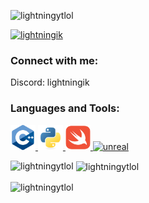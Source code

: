 
<p align="left"> <img src="https://komarev.com/ghpvc/?username=lightningik&label=Profile%20views&color=0e75b6&style=flat" alt="lightningytlol" /> </p>

<p align="left"> <a href="https://github.com/ryo-ma/github-profile-trophy"><img src="https://github-profile-trophy.vercel.app/?username=lightningik&theme=algolia" alt="lightningik" /></a> </p>

<h3 align="left">Connect with me:</h3>
Discord: lightningik

<p align="left">
</p>

<h3 align="left">Languages and Tools:</h3>
<p align="left"> <a href="https://www.w3schools.com/cpp/" target="_blank" rel="noreferrer"> <img src="https://raw.githubusercontent.com/devicons/devicon/master/icons/cplusplus/cplusplus-original.svg" alt="cplusplus" width="40" height="40"/> </a> <a href="https://www.python.org" target="_blank" rel="noreferrer"> <img src="https://raw.githubusercontent.com/devicons/devicon/master/icons/python/python-original.svg" alt="python" width="40" height="40"/> </a> <a href="https://developer.apple.com/swift/" target="_blank" rel="noreferrer"> <img src="https://raw.githubusercontent.com/devicons/devicon/master/icons/swift/swift-original.svg" alt="swift" width="40" height="40"/> </a> <a href="https://unrealengine.com/" target="_blank" rel="noreferrer"> <img src="https://raw.githubusercontent.com/kenangundogan/fontisto/036b7eca71aab1bef8e6a0518f7329f13ed62f6b/icons/svg/brand/unreal-engine.svg" alt="unreal" width="40" height="40"/> </a> </p>

<p><img align="left" src="https://github-readme-stats.vercel.app/api/top-langs?username=lightningik&show_icons=true&locale=en&layout=compact&theme=algolia" alt="lightningytlol" /></p>

<p>&nbsp;<img align="center" src="https://github-readme-stats.vercel.app/api?username=lightningik&show_icons=true&locale=en&theme=algolia" alt="lightningytlol" /></p>

<p><img align="center" src="https://github-readme-streak-stats.herokuapp.com/?user=lightningik" alt="lightningytlol" /></p>
